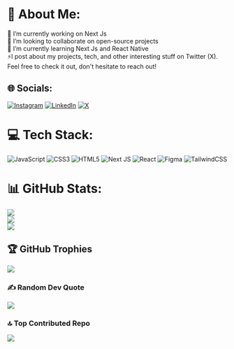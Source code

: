 # 💫 About Me:
🔨 I’m currently working on Next Js<br>👯 I’m looking to collaborate on open-source projects<br>🌱 I’m currently learning Next Js and React Native<br>⚡I post about my projects, tech, and other interesting stuff on Twitter (X). Feel free to check it out, don't hesitate to reach out!


## 🌐 Socials:
[![Instagram](https://img.shields.io/badge/Instagram-%23E4405F.svg?logo=Instagram&logoColor=white)](https://instagram.com/@nomanpatni1) [![LinkedIn](https://img.shields.io/badge/LinkedIn-%230077B5.svg?logo=linkedin&logoColor=white)](https://linkedin.com/in/@nomanabdullah) [![X](https://img.shields.io/badge/X-black.svg?logo=X&logoColor=white)](https://x.com/@noman_patni410) 

# 💻 Tech Stack:
![JavaScript](https://img.shields.io/badge/javascript-%23323330.svg?style=flat&logo=javascript&logoColor=%23F7DF1E) ![CSS3](https://img.shields.io/badge/css3-%231572B6.svg?style=flat&logo=css3&logoColor=white) ![HTML5](https://img.shields.io/badge/html5-%23E34F26.svg?style=flat&logo=html5&logoColor=white) ![Next JS](https://img.shields.io/badge/Next-black?style=flat&logo=next.js&logoColor=white) ![React](https://img.shields.io/badge/react-%2320232a.svg?style=flat&logo=react&logoColor=%2361DAFB) ![Figma](https://img.shields.io/badge/figma-%23F24E1E.svg?style=flat&logo=figma&logoColor=white) ![TailwindCSS](https://img.shields.io/badge/tailwindcss-%2338B2AC.svg?style=flat&logo=tailwind-css&logoColor=white)
# 📊 GitHub Stats:
![](https://github-readme-stats.vercel.app/api?username=410Noman&theme=dark&hide_border=true&include_all_commits=false&count_private=false)<br/>
![](https://github-readme-streak-stats.herokuapp.com/?user=410Noman&theme=dark&hide_border=true)<br/>
![](https://github-readme-stats.vercel.app/api/top-langs/?username=410Noman&theme=dark&hide_border=true&include_all_commits=false&count_private=false&layout=compact)

## 🏆 GitHub Trophies
![](https://github-profile-trophy.vercel.app/?username=410Noman&theme=radical&no-frame=true&no-bg=true&margin-w=4)

### ✍️ Random Dev Quote
![](https://quotes-github-readme.vercel.app/api?type=horizontal&theme=radical)

### 🔝 Top Contributed Repo
![](https://github-contributor-stats.vercel.app/api?username=410Noman&limit=5&theme=transparent&combine_all_yearly_contributions=true)

<!-- Proudly created with GPRM ( https://gprm.itsvg.in ) -->
